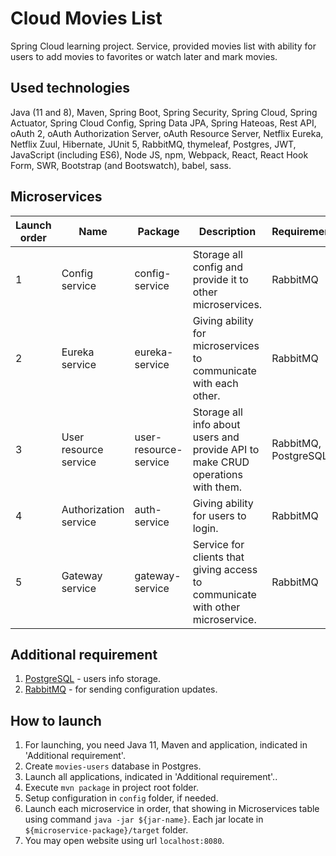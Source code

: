 # Cloud Movies List
Spring Cloud learning project.
Service, provided movies list with ability for users to add movies to favorites or watch later and mark movies.

## Used technologies
Java (11 and 8), Maven, 
Spring Boot, Spring Security, Spring Cloud, Spring Actuator, Spring Cloud Config, Spring Data JPA, Spring Hateoas,
Rest API, oAuth 2, oAuth Authorization Server, oAuth Resource Server, 
Netflix Eureka, Netflix Zuul, Hibernate, JUnit 5, RabbitMQ, thymeleaf,
Postgres, JWT,
JavaScript (including ES6), Node JS, npm, Webpack, React, React Hook Form, SWR, Bootstrap (and Bootswatch), babel, sass.

## Microservices
Launch order | Name | Package | Description | Requirement
------------ | ---- | ------- | ----------- | -----------
1 | Config service | config-service | Storage all config and provide it to other microservices. | RabbitMQ
2 | Eureka service | eureka-service | Giving ability for microservices to communicate with each other. | RabbitMQ
3 | User resource service | user-resource-service | Storage all info about users and provide API to make CRUD operations with them. | RabbitMQ, PostgreSQL
4 | Authorization service | auth-service | Giving ability for users to login. | RabbitMQ
5 | Gateway service  | gateway-service | Service for clients that giving access to communicate with other microservice. | RabbitMQ

## Additional requirement
1. [PostgreSQL](https://www.postgresql.org/) - users info storage.
2. [RabbitMQ](https://www.rabbitmq.com/) - for sending configuration updates.

## How to launch
1. For launching, you need Java 11, Maven and application, indicated in 'Additional requirement'.
2. Create `movies-users` database in Postgres.
3. Launch all applications, indicated in 'Additional requirement'..
4. Execute `mvn package` in project root folder.
5. Setup configuration in `config` folder, if needed.
6. Launch each microservice in order, that showing in Microservices table using command `java -jar ${jar-name}`. Each jar locate in `${microservice-package}/target` folder.
7. You may open website using url `localhost:8080`.